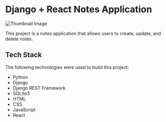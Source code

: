 # Django + React Notes Application

![Thumbnail Image]([thumbnail-url](https://media.licdn.com/dms/image/D4E22AQEY0YXW68_T9Q/feedshare-shrink_2048_1536/0/1684847845281?e=1687996800&v=beta&t=5BnWnd5EgMEFCETj2Wa53V6BlAqDReqR0MFNa15WMOk))

This project is a notes application that allows users to create, update, and delete notes. 

## Tech Stack

The following technologies were used to build this project:

- Python
- Django
- Django REST Framework
- SQLite3
- HTML
- CSS
- JavaScript
- React
